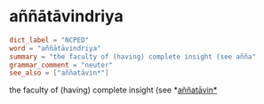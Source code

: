 # aññātāvindriya

``` toml
dict_label = "NCPED"
word = "aññātāvindriya"
summary = "the faculty of (having) complete insight (see añña"
grammar_comment = "neuter"
see_also = ["aññatāvin*"]
```

the faculty of (having) complete insight (see *[aññatāvin*](aññatāvin*.md)

